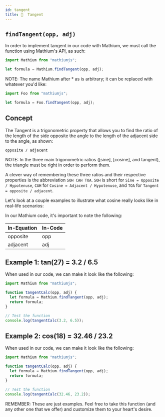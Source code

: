 ```yaml
---
id: tangent
title: 🍷  Tangent
---
```


## `findTangent(opp, adj)`

In order to implement tangent in our code with Mathium, we must call the function using Mathium's API, as such:

```ts
import Mathium from "mathiumjs";

let formula = Mathium.findTangent(opp, adj);
```

NOTE: The name Mathium after \* as is arbitrary; it can be replaced with whatever you'd like:

```ts
import Foo from "mathiumjs";

let formula = Foo.findTangent(opp, adj);
```

## Concept

The Tangent is a trigonometric property that allows you to find the ratio of the length of the side opposite the angle to the length of the adjacent side to the angle, as shown:

`opposite / adjacent`

NOTE: In the three main trigonometric ratios ([sine], [cosine], and tangent), the triangle must be right in order to perform them.

A clever way of remembering these three ratios and their respective properties is the abbreviation `SOH CAH TOA`. `SOH` is short for `Sine = Opposite / Hypotenuse`, `CAH` for `Cosine = Adjacent / Hypotenuse`, and `TOA` for `Tangent = opposite / adjacent`.

Let's look at a couple examples to illustrate what cosine really looks like in real-life scenarios:

In our Mathium code, it's important to note the following:

| In-Equation | In-Code |
| ----------- | ------- |
| opposite    | opp     |
| adjacent    | adj     |

## Example 1: tan(27) = 3.2 / 6.5

When used in our code, we can make it look like the following:

```ts
import Mathium from "mathiumjs";

function tangentCalc(opp, adj) {
  let formula = Mathium.findTangent(opp, adj);
  return formula;
}

// Test the function
console.log(tangentCalc(3.2, 6.5));
```

## Example 2: cos(18) = 32.46 / 23.2

When used in our code, we can make it look like the following:

```ts
import Mathium from "mathiumjs";

function tangentCalc(opp, adj) {
  let formula = Mathium.findTangent(opp, adj);
  return formula;
}

// Test the function
console.log(tangentCalc(32.46, 23.2));
```

REMEMBER: These are just examples. Feel free to take this function (and any other one that we offer) and customize them to your heart's desire.
